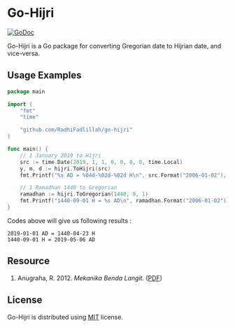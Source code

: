 # Go-Hijri

[![GoDoc](https://godoc.org/github.com/RadhiFadlillah/go-hijri?status.png)](https://godoc.org/github.com/RadhiFadlillah/go-hijri)

Go-Hijri is a Go package for converting Gregorian date to Hijrian date, and vice-versa.

## Usage Examples

```go
package main

import (
	"fmt"
	"time"

	"github.com/RadhiFadlillah/go-hijri"
)

func main() {
	// 1 January 2019 to Hijri
	src := time.Date(2019, 1, 1, 0, 0, 0, 0, time.Local)
	y, m, d := hijri.ToHijri(src)
	fmt.Printf("%s AD = %04d-%02d-%02d H\n", src.Format("2006-01-02"), y, m, d)

	// 1 Ramadhan 1440 to Gregorian
	ramadhan := hijri.ToGregorian(1440, 9, 1)
	fmt.Printf("1440-09-01 H = %s AD\n", ramadhan.Format("2006-01-02"))
}
```

Codes above will give us following results :

```
2019-01-01 AD = 1440-04-23 H
1440-09-01 H = 2019-05-06 AD
```

## Resource

1. Anugraha, R. 2012. _Mekanika Benda Langit_. ([PDF](https://simpan.ugm.ac.id/s/GcxKuyZWn8Rshnn))

## License

Go-Hijri is distributed using [MIT](http://choosealicense.com/licenses/mit/) license.
